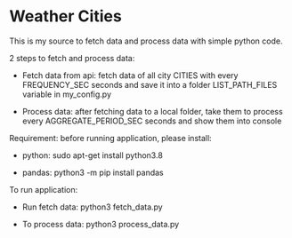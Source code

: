 # Weather Cities
This is my source to fetch data and process data with simple python code. 

2 steps to fetch and process data:

- Fetch data from api: fetch data of all city CITIES with every FREQUENCY_SEC seconds and save it into a folder LIST_PATH_FILES variable in my_config.py

- Process data: after fetching data to a local folder, take them to process every AGGREGATE_PERIOD_SEC seconds and show them into console

Requirement: before running application, please install:

- python: sudo apt-get install python3.8

- pandas: python3 -m pip install pandas

To run application:

- Run fetch data: python3 fetch_data.py

- To process data: python3 process_data.py 
